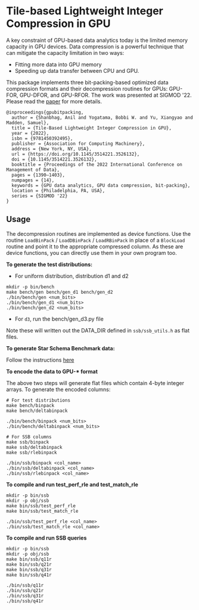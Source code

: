 # Tile-based Lightweight Integer Compression in GPU

A key constraint of GPU-based data analytics today is the limited memory capacity in GPU devices. Data compression is a powerful technique that can mitigate the capacity limitation in two ways:

* Fitting more data into GPU memory  
* Speeding up data transfer between CPU and GPU.

This package implements three bit-packing-based optimized data compression formats and their decompression routines for GPUs: GPU-FOR, GPU-DFOR, and GPU-RFOR. The work was presented at SIGMOD '22. Please read the [paper](https://dl.acm.org/doi/abs/10.1145/3514221.3526132) for more details. 

```
@inproceedings{gpubitpacking,
  author = {Shanbhag, Anil and Yogatama, Bobbi W. and Yu, Xiangyao and Madden, Samuel},
  title = {Tile-Based Lightweight Integer Compression in GPU},
  year = {2022},
  isbn = {9781450392495},
  publisher = {Association for Computing Machinery},
  address = {New York, NY, USA},
  url = {https://doi.org/10.1145/3514221.3526132},
  doi = {10.1145/3514221.3526132},
  booktitle = {Proceedings of the 2022 International Conference on Management of Data},
  pages = {1390–1403},
  numpages = {14},
  keywords = {GPU data analytics, GPU data compression, bit-packing},
  location = {Philadelphia, PA, USA},
  series = {SIGMOD '22}
}
```

Usage
---

The decompression routines are implemented as device functions. Use the routine `LoadBinPack` / `LoadDBinPack` / `LoadRBinPack` in place of a `BlockLoad` routine and point it to the appropriate compressed column. As these are device functions, you can directly use them in your own program too.

**To generate the test distributions:**

* For uniform distribution, distribution d1 and d2

```
mkdir -p bin/bench
make bench/gen bench/gen_d1 bench/gen_d2
./bin/bench/gen <num_bits>
./bin/bench/gen_d1 <num_bits>
./bin/bench/gen_d2 <num_bits>
```

* For `d3`, run the bench/gen_d3.py file

Note these will written out the DATA_DIR defined in `ssb/ssb_utils.h` as flat files.

**To generate Star Schema Benchmark data:**

Follow the instructions [here](https://github.com/anilshanbhag/crystal)

**To encode the data to GPU-\* format**

The above two steps will generate flat files which contain 4-byte integer arrays. To generate the encoded columns:

```
# For test distributions
make bench/binpack
make bench/deltabinpack

./bin/bench/binpack <num_bits>
./bin/bench/deltabinpack <num_bits>

# For SSB columns
make ssb/binpack
make ssb/deltabinpack
make ssb/rlebinpack

./bin/ssb/binpack <col_name>
./bin/ssb/deltabinpack <col_name>
./bin/ssb/rlebinpack <col_name>
```

**To compile and run test_perf_rle and test_match_rle**
```
mkdir -p bin/ssb
mkdir -p obj/ssb
make bin/ssb/test_perf_rle
make bin/ssb/test_match_rle

./bin/ssb/test_perf_rle <col_name>
./bin/ssb/test_match_rle <col_name>
```

**To compile and run SSB queries**
```
mkdir -p bin/ssb
mkdir -p obj/ssb
make bin/ssb/q11r
make bin/ssb/q21r
make bin/ssb/q31r
make bin/ssb/q41r

./bin/ssb/q11r
./bin/ssb/q21r
./bin/ssb/q31r
./bin/ssb/q41r
```
